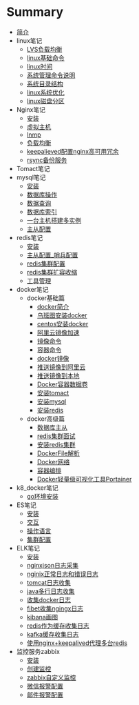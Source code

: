 # Summary

* [简介](README.md)
* linux笔记
    * [LVS负载均衡](linux/lvs.md)
    * [linux基础命令](linux/commond.md)
    * [linux时间](linux/time_synchronism.md)
    * [系统管理命令说明](linux/commond.md)
    * [系统目录结构](linux/fictory.md)
    * [linux系统优化](linux/majorzation.md)
    * [linux磁盘分区](linux/Disk_partition.md)
* Nginx笔记
    * [安装](nginx/install.md)
    * [虚拟主机](nginx/virtual_host.md)
    * [lnmp](nginx/lnmp.md)
    * [负载均衡](nginx/load_balanced.md)
    * [keepalieved配置nginx高可用冗余](nginx/keepalived_nginx.md)
    * [rsync备份服务](nginx/rsync.md)
* Tomact笔记
* mysql笔记
    * [安装](mysql/install.md)
    * [数据库操作](mysql/sql.md)
    * [数据查询](mysql/dql.md)
    * [数据库索引](mysql/index_key.md)
    * [一台主机搭建多实例](mysql/Multiple_Examples_install.md)
    * [主从配置](mysql/MySQL_Replication.md)
* redis笔记
    * [安装](redis/安装.md)
    * [主从配置_哨兵配置](redis/主从配置_哨兵.md)
    * [redis集群配置](redis/集群.md)
    * [redis集群扩容收缩](redis/集群扩容收缩.md)
    * [工具管理](redis/工具管理.md)
* docker笔记
    * docker基础篇
        * [docker简介](cloud_learn/docker_introduce.md)
        * [乌班图安装docker](cloud_learn/docker_install_on_ubuntu.md)
        * [centos安装docker](cloud_learn/docker_install_on_centos.md)
        * [阿里云镜像加速](cloud_learn/aliyun_images_speed_up.md)
        * [镜像命令](cloud_learn/docker_commond_images.md)
        * [容器命令](cloud_learn/docker_commond_containers.md)
        * [docker镜像](cloud_learn/docker_images.md)
        * [推送镜像到阿里云](cloud_learn/docker_push_aliyun.md)
        * [推送镜像到本地](cloud_learn/docker_push_local.md)
        * [Docker容器数据卷](cloud_learn/docker_valumes.md)
        * [安装tomact](cloud_learn/docker_install_tomact.md)
        * [安装mysql](cloud_learn/docker_install_mysql.md)
        * [安装redis](cloud_learn/docker_install_redis.md)
    * docker高级篇 
        * [数据库主从](cloud_learn/database_main_from.md)
        * [redis集群面试](cloud_learn/redis_cluster_question.md)
        * [安装redis集群](cloud_learn/redis_cluster.md)
        * [DockerFile解析](cloud_learn/dockerfile.md)
        * [Docker网络](cloud_learn/docker_network.md)
        * [容器编排](cloud_learn/docker_compose.md)
        * [Docker轻量级可视化工具Portainer](cloud_learn/docker_portainer.md)
* k8_docker笔记
    * [go环境安装](cloud_learn/go_install.md)
* ES笔记
    * [安装](es/install.md)
    * [交互](es/head插件交互.md)
    * [操作语言](es/dml.md)
    * [集群配置](es/集群.md)
* ELK笔记
    * [安装](elk/安装.md)
    * [nginxjson日志采集](elk/nginx_log_json.md)
    * [nginix正常日志和错误日志](elk/nginx_success_error_log.md)
    * [tomcat日志收集](elk/tomcat_log_cat.md)
    * [java多行日志收集](elk/java_log.md)
    * [收集docker日志](elk/docker_log.md)
    * [fibet收集ngingx日志](elk/filebeat_modules_get_ngingx_simple_log.md)
    * [kibana画图](elk/kibana_draw_dashboard.md)
    * [redis作为缓存收集日志](elk/redis_cat_log.md)
    * [kafka缓存收集日志](elk/kafka缓存收集日志.md)
    * [使用nginx+keepalived代理多台redis](elk/nginx_keepalived_redis.md)
* 监控服务zabbix
    * [安装](zabbix/install.md)
    * [创建监控](zabbix/create_monitor.md)
    * [zabbix自定义监控](zabbix/custom__monitor.md)
    * [微信报警配置](zabbix/wx.md)
    * [邮件报警配置](zabbix/email.md)

